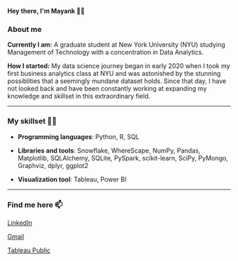 **Hey there, I'm Mayank 🙋‍♂️**

### About me

**Currently I am:** A graduate student at New York University (NYU) studying Management of Technology with a concentration in Data Analytics. 

**How I started:**
My data science journey began in early 2020 when I took my first business analytics class at NYU and was astonished by the stunning possiblities that a seemingly mundane dataset holds. Since that day, I have not looked back and have been constantly working at expanding my knowledge and skillset in this extraordinary field.
___

### My skillset 👨‍💻  

- **Programming languages**: Python, R, SQL

- **Libraries and tools**: Snowflake, WhereScape, NumPy, Pandas, Matplotlib, SQLAlchemy, SQLite, PySpark, scikit-learn, SciPy, PyMongo, Graphviz, dplyr, ggplot2

- **Visualization tool**: Tableau, Power BI
___

### Find me here 📫

[LinkedIn](https://www.linkedin.com/in/thisismayanktiwari/)

[Gmail](mailto:mayanktiwari146@gmail.com)

[Tableau Public](https://public.tableau.com/profile/mayank.tiwari1582#!/?newProfile=&activeTab=0)

<!-- ### Hi there 👋


**thisismayanktiwari/thisismayanktiwari** is a ✨ _special_ ✨ repository because its `README.md` (this file) appears on your GitHub profile.

Here are some ideas to get you started:

- 🔭 I’m currently working on ...
- 🌱 I’m currently learning ...
- 👯 I’m looking to collaborate on ...
- 🤔 I’m looking for help with ...
- 💬 Ask me about ...
- 📫 How to reach me: ...
- 😄 Pronouns: ...
- ⚡ Fun fact: ...
-->

